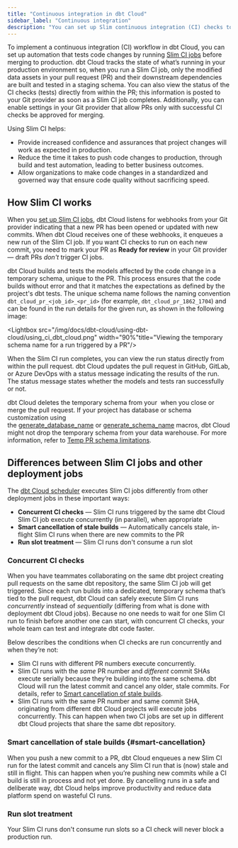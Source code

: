 ```yaml
---
title: "Continuous integration in dbt Cloud"
sidebar_label: "Continuous integration"
description: "You can set up Slim continuous integration (CI) checks to test every single change prior to deploying the code to production just like in a software development workflow."
---
```


To implement a continuous integration (CI) workflow in dbt Cloud, you can set up automation that tests code changes by running [Slim CI jobs](/docs/deploy/slim-ci-jobs) before merging to production. dbt Cloud tracks the state of what’s running in your production environment so, when you run a Slim CI job, only the modified data assets in your pull request (PR) and their downstream dependencies are built and tested in a staging schema. You can also view the status of the CI checks (tests) directly from within the PR; this information is posted to your Git provider as soon as a Slim CI job completes. Additionally, you can enable settings in your Git provider that allow PRs only with successful CI checks be approved for merging.  

<Lightbox src="/img/docs/dbt-cloud/using-dbt-cloud/ci-workflow.png" width="90%" title="Workflow of continuous integration in dbt Cloud"/>

Using Slim CI helps:

- Provide increased confidence and assurances that project changes will work as expected in production.
- Reduce the time it takes to push code changes to production, through build and test automation, leading to better business outcomes.
- Allow organizations to make code changes in a standardized and governed way that ensure code quality without sacrificing speed.

## How Slim CI works

When you [set up Slim CI jobs](/docs/deploy/slim-ci-jobs#set-up-slim-ci-jobs), dbt Cloud listens for webhooks from your Git provider indicating that a new PR has been opened or updated with new commits. When dbt Cloud receives one of these webhooks, it enqueues a new run of the Slim CI job. If you want CI checks to run on each new commit, you need to mark your PR as **Ready for review** in your Git provider &mdash; draft PRs _don't_ trigger CI jobs. 

dbt Cloud builds and tests the models affected by the code change in a temporary schema, unique to the PR. This process ensures that the code builds without error and that it matches the expectations as defined by the project's dbt tests. The unique schema name follows the naming convention `dbt_cloud_pr_<job_id>_<pr_id>` (for example, `dbt_cloud_pr_1862_1704`) and can be found in the run details for the given run, as shown in the following image:

<Lightbox src="/img/docs/dbt-cloud/using-dbt-cloud/using_ci_dbt_cloud.png" width="90%"title="Viewing the temporary schema name for a run triggered by a PR"/>

When the Slim CI run completes, you can view the run status directly from within the pull request. dbt Cloud updates the pull request in GitHub, GitLab, or Azure DevOps with a status message indicating the results of the run. The status message states whether the models and tests ran successfully or not. 

dbt Cloud deletes the temporary schema from your <Term id="data-warehouse" /> when you close or merge the pull request. If your project has database or schema customization using the [generate_database_name](/docs/build/custom-databases#generate_database_name) or [generate_schema_name](/docs/build/custom-schemas#how-does-dbt-generate-a-models-schema-name) macros, dbt Cloud might not drop the temporary schema from your data warehouse. For more information, refer to [Temp PR schema limitations](/docs/deploy/slim-ci-jobs#temp-pr-schema-limitations).

## Differences between Slim CI jobs and other deployment jobs

The [dbt Cloud scheduler](/docs/deploy/job-scheduler) executes Slim CI jobs differently from other deployment jobs in these important ways:

- **Concurrent CI checks** &mdash; Slim CI runs triggered by the same dbt Cloud Slim CI job execute concurrently (in parallel), when appropriate
- **Smart cancellation of stale builds** &mdash; Automatically cancels stale, in-flight Slim CI runs when there are new commits to the PR
- **Run slot treatment** &mdash; Slim CI runs don't consume a run slot

### Concurrent CI checks

When you have teammates collaborating on the same dbt project creating pull requests on the same dbt repository, the same Slim CI job will get triggered. Since each run builds into a dedicated, temporary schema that’s tied to the pull request, dbt Cloud can safely execute Slim CI runs _concurrently_ instead of _sequentially_ (differing from what is done with deployment dbt Cloud jobs). Because no one needs to wait for one Slim CI run to finish before another one can start, with concurrent CI checks, your whole team can test and integrate dbt code faster.

Below describes the conditions when CI checks are run concurrently and when they’re not:  

- Slim CI runs with different PR numbers execute concurrently. 
- Slim CI runs with the _same_ PR number and _different_ commit SHAs execute serially because they’re building into the same schema. dbt Cloud will run the latest commit and cancel any older, stale commits. For details, refer to [Smart cancellation of stale builds](#smart-cancellation). 
- Slim CI runs with the same PR number and same commit SHA, originating from different dbt Cloud projects will execute jobs concurrently. This can happen when two CI jobs are set up in different dbt Cloud projects that share the same dbt repository.

### Smart cancellation of stale builds {#smart-cancellation}

When you push a new commit to a PR, dbt Cloud enqueues a new Slim CI run for the latest commit and cancels any Slim CI run that is (now) stale and still in flight. This can happen when you’re pushing new commits while a CI build is still in process and not yet done. By cancelling runs in a safe and deliberate way, dbt Cloud helps improve productivity and reduce data platform spend on wasteful CI runs.

<Lightbox src="/img/docs/dbt-cloud/using-dbt-cloud/example-smart-cancel-job.png" width="70%" title="Example of an automatically cancelled run"/>

### Run slot treatment

Your Slim CI runs don't consume run slots so a CI check will never block a production run.


